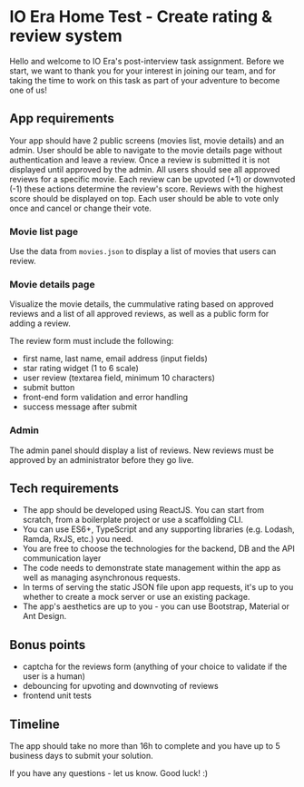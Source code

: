 # IO Era Home Test - Create rating & review system

Hello and welcome to IO Era's post-interview task assignment. Before we start, we want to thank you for your interest in joining our team, and for taking the time to work on this task as part of your adventure to become one of us!

## App requirements
Your app should have 2 public screens (movies list, movie details) and an admin. User should be able to navigate to the movie details page without authentication and leave a review. Once a review is submitted it is not displayed until approved by the admin. All users should see all approved reviews for a specific movie. Each review can be upvoted (+1) or downvoted (-1) these actions determine the review's score. Reviews with the highest score should be displayed on top. Each user should be able to vote only once and cancel or change their vote.

### Movie list page
Use the data from `movies.json` to display a list of movies that users can review.

### Movie details page
Visualize the movie details, the cummulative rating based on approved reviews and a list of all approved reviews, as well as a public form for adding a review.

The review form must include the following:
- first name, last name, email address (input fields)
- star rating widget (1 to 6 scale)
- user review (textarea field, minimum 10 characters)
- submit button
- front-end form validation and error handling
- success message after submit

### Admin
The admin panel should display a list of reviews. New reviews must be approved by an administrator before they go live.

## Tech requirements
- The app should be developed using ReactJS. You can start from scratch, from a boilerplate project or use a scaffolding CLI.
- You can use ES6+, TypeScript and any supporting libraries (e.g. Lodash, Ramda, RxJS, etc.) you need.
- You are free to choose the technologies for the backend, DB and the API communication layer
- The code needs to demonstrate state management within the app as well as managing asynchronous requests.
- In terms of serving the static JSON file upon app requests, it's up to you whether to create a mock server or use an existing package.
- The app's aesthetics are up to you - you can use Bootstrap, Material or Ant Design.

## Bonus points
- captcha for the reviews form (anything of your choice to validate if the user is a human)
- debouncing for upvoting and downvoting of reviews
- frontend unit tests


## Timeline
The app should take no more than 16h to complete and you have up to 5 business days to submit your solution.

If you have any questions - let us know. Good luck! :)